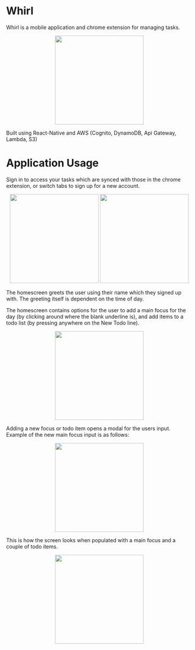 # Whirl
Whirl is a mobile application and chrome extension for managing tasks. 


<p align="center">
  <img src="https://s3-eu-west-1.amazonaws.com/whirl101/images/populated.png" width="240">
</p>


Built using React-Native and AWS (Cognito, DynamoDB, Api Gateway, Lambda, S3)


# Application Usage


Sign in to access your tasks which are synced with those in the chrome extension, or switch tabs to sign up for a new account.    
<p align="center">
  <img src="https://s3-eu-west-1.amazonaws.com/whirl101/images/Login/LogInScreen.png" width="240">
  <img src="https://s3-eu-west-1.amazonaws.com/whirl101/images/Login/SignUpScreen.png" width="240">
</p>   


The homescreen greets the user using their name which they signed up with. The greeting itself is dependent on the time of day. 

The homescreen contains options for the user to add a main focus for the day (by clicking around where the blank underline is), and add items to a todo list (by pressing anywhere on the New Todo line). 


<p align="center">
  <img src="https://s3-eu-west-1.amazonaws.com/whirl101/images/Homescreen.png" width="240">
</p>


Adding a new focus or todo item opens a modal for the users input. Example of the new main focus input is as follows: 


<p align="center">
  <img src="https://s3-eu-west-1.amazonaws.com/whirl101/images/NewMainFocus.png" width="240">
</p>


This is how the screen looks when populated with a main focus and a couple of todo items.


<p align="center">
  <img src="https://s3-eu-west-1.amazonaws.com/whirl101/images/populated.png" width="240">
</p>





  


